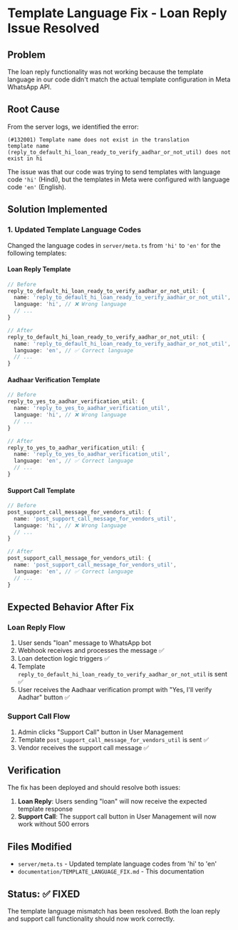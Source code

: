 # Template Language Fix - Loan Reply Issue Resolved

## Problem
The loan reply functionality was not working because the template language in our code didn't match the actual template configuration in Meta WhatsApp API.

## Root Cause
From the server logs, we identified the error:
```
(#132001) Template name does not exist in the translation
template name (reply_to_default_hi_loan_ready_to_verify_aadhar_or_not_util) does not exist in hi
```

The issue was that our code was trying to send templates with language code `'hi'` (Hindi), but the templates in Meta were configured with language code `'en'` (English).

## Solution Implemented

### 1. Updated Template Language Codes
Changed the language codes in `server/meta.ts` from `'hi'` to `'en'` for the following templates:

#### Loan Reply Template
```typescript
// Before
reply_to_default_hi_loan_ready_to_verify_aadhar_or_not_util: {
  name: 'reply_to_default_hi_loan_ready_to_verify_aadhar_or_not_util',
  language: 'hi', // ❌ Wrong language
  // ...
}

// After
reply_to_default_hi_loan_ready_to_verify_aadhar_or_not_util: {
  name: 'reply_to_default_hi_loan_ready_to_verify_aadhar_or_not_util',
  language: 'en', // ✅ Correct language
  // ...
}
```

#### Aadhaar Verification Template
```typescript
// Before
reply_to_yes_to_aadhar_verification_util: {
  name: 'reply_to_yes_to_aadhar_verification_util',
  language: 'hi', // ❌ Wrong language
  // ...
}

// After
reply_to_yes_to_aadhar_verification_util: {
  name: 'reply_to_yes_to_aadhar_verification_util',
  language: 'en', // ✅ Correct language
  // ...
}
```

#### Support Call Template
```typescript
// Before
post_support_call_message_for_vendors_util: {
  name: 'post_support_call_message_for_vendors_util',
  language: 'hi', // ❌ Wrong language
  // ...
}

// After
post_support_call_message_for_vendors_util: {
  name: 'post_support_call_message_for_vendors_util',
  language: 'en', // ✅ Correct language
  // ...
}
```

## Expected Behavior After Fix

### Loan Reply Flow
1. User sends "loan" message to WhatsApp bot
2. Webhook receives and processes the message ✅
3. Loan detection logic triggers ✅
4. Template `reply_to_default_hi_loan_ready_to_verify_aadhar_or_not_util` is sent ✅
5. User receives the Aadhaar verification prompt with "Yes, I'll verify Aadhar" button ✅

### Support Call Flow
1. Admin clicks "Support Call" button in User Management
2. Template `post_support_call_message_for_vendors_util` is sent ✅
3. Vendor receives the support call message ✅

## Verification

The fix has been deployed and should resolve both issues:

1. **Loan Reply**: Users sending "loan" will now receive the expected template response
2. **Support Call**: The support call button in User Management will now work without 500 errors

## Files Modified

- `server/meta.ts` - Updated template language codes from 'hi' to 'en'
- `documentation/TEMPLATE_LANGUAGE_FIX.md` - This documentation

## Status: ✅ FIXED

The template language mismatch has been resolved. Both the loan reply and support call functionality should now work correctly.
